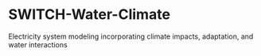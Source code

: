 # SWITCH-Water-Climate
Electricity system modeling incorporating climate impacts, adaptation, and water interactions
